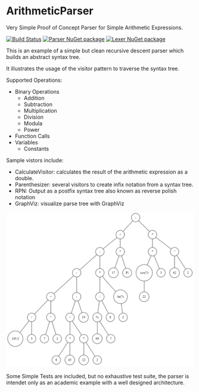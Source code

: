 # ArithmeticParser

Very Simple Proof of Concept Parser for Simple Arithmetic Expressions.

[![Build Status](https://travis-ci.org/FreeApophis/ArithmeticParser.svg?branch=master)](https://travis-ci.org/FreeApophis/ArithmeticParser) 
[![Parser NuGet package](https://buildstats.info/nuget/SimpleArithmeticParser)](https://www.nuget.org/packages/SimpleArithmeticParser)
[![Lexer NuGet package](https://buildstats.info/nuget/apophis.Lexer)](https://www.nuget.org/packages/apophis.Lexer/)

This is an example of a simple but clean recursive descent parser which builds an abstract syntax tree.

It illustrates the usage of the visitor pattern to traverse the syntax tree.

Supported Operations:

* Binary Operations
  * Addition
  * Subtraction
  * Multiplication
  * Division
  * Modula
  * Power
* Function Calls
* Variables
  * Constants

Sample vistors include:

* CalculateVisitor: calculates the result of the arithmetic expression as a double.
* Parenthesizer: several visitors to create infix notation from a syntax tree.
* RPN: Output as a postfix syntax tree also known as reverse polish notation
* GraphViz: visualize parse tree with GraphViz

![Example 1](https://raw.githubusercontent.com/FreeApophis/ArithmeticParser/master/example/parsetree.png)

Some Simple Tests are included, but no exhaustive test suite, the parser is intendet only as an academic example with a well designed architecture.
